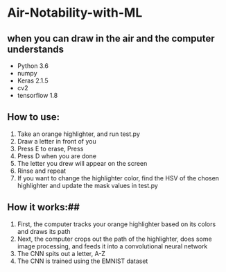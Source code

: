 # Air-Notability-with-ML

## when you can draw in the air and the computer understands ##

* Python 3.6
* numpy
* Keras 2.1.5
* cv2
* tensorflow 1.8

## How to use: ##

1. Take an orange highlighter, and run test.py
2. Draw a letter in front of you
3. Press E to erase, Press
4. Press D when you are done
5. The letter you drew will appear on the screen
6. Rinse and repeat
7. If you want to change the highlighter color, find the HSV of the chosen highlighter and update the mask values in test.py

## How it works:##
1. First, the computer tracks your orange highlighter based on its colors and draws its path
2. Next, the computer crops out the path of the highlighter, does some image processing, and
feeds it into a convolutional neural network
3. The CNN spits out a letter, A-Z
4. The CNN is trained using the EMNIST dataset
